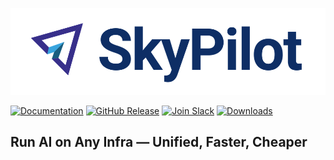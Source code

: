 ![SkyPilot](https://raw.githubusercontent.com/skypilot-org/skypilot/master/docs/source/images/skypilot-wide-light-1k.png)

[![Documentation](https://img.shields.io/badge/docs-gray?logo=readthedocs&logoColor=f5f5f5)](https://docs.skypilot.co/)
[![GitHub Release](https://img.shields.io/github/release/skypilot-org/skypilot.svg)](https://github.com/skypilot-org/skypilot/releases)
[![Join Slack](https://img.shields.io/badge/SkyPilot-Join%20Slack-blue?logo=slack)](http://slack.skypilot.co)
[![Downloads](https://img.shields.io/pypi/dm/skypilot)](https://github.com/skypilot-org/skypilot/releases)

## Run AI on Any Infra — Unified, Faster, Cheaper

